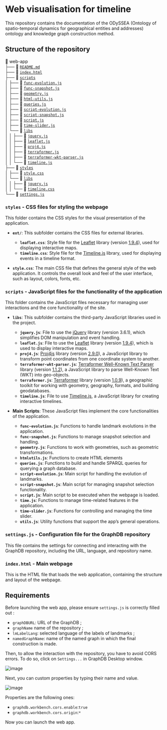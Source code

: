 # Web visualisation for timeline

This repository contains the documentation of the ODySSEA (Ontology of spatio-temporal dynamics for geographical entities and addresses) ontology and knowledge graph construction method.

## Structure of the repository

📂 web-app  
├── 📄 [`README.md`](./README.md)  
├── 📄 [`index.html`](./index.html)  
├── 📂 [`scripts`](./scripts/)  
│   ├── 📄 [`func-evolution.js`](./scripts/func-evolution.js)  
│   ├── 📄 [`func-snapshot.js`](./scripts/func-snapshot.js)  
│   ├── 📄 [`geometry.js`](./scripts/geometry.js)  
│   ├── 📄 [`html-utils.js`](./scripts/html-utils.js)  
│   ├── 📄 [`queries.js`](./scripts/queries.js)  
│   ├── 📄 [`script-evolution.js`](./scripts/script-evolution.js)  
│   ├── 📄 [`script-snapshot.js`](./scripts/script-snapshot.js)  
│   ├── 📄 [`script.js`](./scripts/script.js)  
│   ├── 📄 [`time-slider.js`](./scripts/time-slider.js)  
│   └── 📂 [`libs`](./scripts/libs/)    
│   │   ├── 📄 [`jquery.js`](./scripts/libs/jquery.js)  
│   │   ├── 📄 [`leaflet.js`](./scripts/libs/leaflet.js)  
│   │   ├── 📄 [`proj4.js`](./scripts/libs/proj4.js)  
│   │   ├── 📄 [`terraformer.js`](./scripts/libs/terraformer.js)  
│   │   ├── 📄 [`terraformer-wkt-parser.js`](./scripts/libs/terraformer-wkt-parser.js)  
│   │   └── 📄 [`timeline.js`](./scripts/libs/timeline.js)   
├── 📂 [`styles`](./styles/)   
│   ├── 📄 [`style.css`](./styles/style.css)  
│   └── 📂 [`libs`](./styles/libs/)   
│   │   ├── 📄 [`jquery.js`](./styles/libs/leaflet.css)  
│   │   └── 📄 [`timeline.css`](./styles/libs/timeline.css)    
└── 📄 [`settings.js`](./settings.js)  

### `styles` - CSS files for styling the webpage
This folder contains the CSS styles for the visual presentation of the application.

- **`ext/`**: This subfolder contains the CSS files for external libraries.
  - **`leaflet.css`**: Style file for the [Leaflet](https://leafletjs.com/) library (version [1.9.4](https://unpkg.com/leaflet@1.9.4/dist/leaflet.css)), used for displaying interactive maps.
  - **`timeline.css`**: Style file for the [Timeline.js](https://timeline.knightlab.com/) library, used for displaying events in a timeline format.

- **`style.css`**: The main CSS file that defines the general style of the web application. It controls the overall look and feel of the user interface, such as layout, colors, fonts, etc.

### `scripts` - JavaScript files for the functionality of the application
This folder contains the JavaScript files necessary for managing user interactions and the core functionality of the site.

- **`libs`**: This subfolder contains the third-party JavaScript libraries used in the project.
  - **`jquery.js`**: File to use the [jQuery](https://jquery.com/) library (version 3.6.1), which simplifies DOM manipulation and event handling.
  - **`leaflet.js`**: File to use the [Leaflet](https://leafletjs.com/) library (version [1.9.4](https://unpkg.com/leaflet@1.9.4/dist/leaflet.js)), which is used to display interactive maps.
  - **`proj4.js`**: [Proj4js](https://github.com/proj4js/proj4js) library (version [2.9.0](https://cdnjs.cloudflare.com/ajax/libs/proj4js/2.9.0/proj4.js)), a JavaScript library to transform point coordinates from one coordinate system to another.
  - **`terraformer-wkt-parser.js`**: [Terraformer Well-Known Text Parser](https://github.com/Esri/terraformer-wkt-parser) library (version [1.1.2](https://unpkg.com/terraformer-wkt-parser@1.1.2/terraformer-wkt-parser.js)), a JavaScript library to parse Well-Known Text (WKT) into geo-objects.
  - **`terraformer.js`**: [Terraformer](https://github.com/terraformer-js/terraformer) library (version [1.0.9](https://unpkg.com/terraformer@1.0.8/terraformer.js)), a geographic toolkit for working with geometry, geography, formats, and building geodatabases.
  - **`timeline.js`**: File to use [Timeline.js](https://timeline.knightlab.com/), a JavaScript library for creating interactive timelines.

- **Main Scripts**: These JavaScript files implement the core functionalities of the application.
  - **`func-evolution.js`**: Functions to handle landmark evolutions in the application.
  - **`func-snapshot.js`**: Functions to manage snapshot selection and handling.
  - **`geometry.js`**: Functions to work with geometries, such as geometric transformations.
  - **`htmlutils.js`**: Functions to create HTML elements
  - **`queries.js`**: Functions to build and handle SPARQL queries for querying a graph database.
  - **`script-evolution.js`**: Main script for handling the evolution of landmarks.
  - **`script-snapshot.js`**: Main script for managing snapshot selection functionality.
  - **`script.js`**: Main script to be executed when the webpage is loaded.
  - **`time.js`**: Functions to manage time-related features in the application.
  - **`time-slider.js`**: Functions for controlling and managing the time slider.
  - **`utils.js`**: Utility functions that support the app’s general operations.

### `settings.js` - Configuration file for the GraphDB repository
This file contains the settings for connecting and interacting with the GraphDB repository, including the URL, language, and repository name.

### `index.html` - Main webpage
This is the HTML file that loads the web application, containing the structure and layout of the webpage.


## Requirements

Before launching the web app, please ensure `settings.js` is correctly filled out :
* `graphDBURL`: URL of the GraphDB ;
* `graphName`  name of the repository ;
* `lmLabelLang`: selected language of the labels of landmarks ;
* `namedGraphName`: name of the named graph in which the final construction is made.

Then, to allow the interaction with the repository, you have to avoid CORS errors. To do so, click on `Settings...` in GraphDB Desktop window.

![image](./images/graphdb-desktop.png)

Next, you can custom properties by typing their name and value.

![image](./images/graphdb-settings.png)

Properties are the following ones:
* `graphdb.workbench.cors.enable`:`true` 
* `graphdb.workbench.cors.origin`:`*`

Now you can launch the web app.

